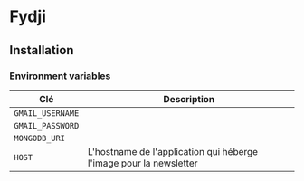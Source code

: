# Fydji

## Installation

### Environment variables

| Clé              | Description                                                        |
| ---------------- | ------------------------------------------------------------------ |
| `GMAIL_USERNAME` |
| `GMAIL_PASSWORD` |
| `MONGODB_URI`    |
| `HOST`           | L'hostname de l'application qui héberge l'image pour la newsletter |
